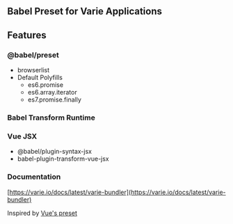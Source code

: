 ## Babel Preset for Varie Applications

## Features

### @babel/preset
* browserlist
* Default Polyfills
    * es6.promise
    * es6.array.iterator
    * es7.promise.finally

### Babel Transform Runtime

### Vue JSX
* @babel/plugin-syntax-jsx
* babel-plugin-transform-vue-jsx

### Documentation
[https://varie.io/docs/latest/varie-bundler](https://varie.io/docs/latest/varie-bundler)

Inspired by [Vue's preset ](https://raw.githubusercontent.com/vuejs/vue-cli/dev/packages/%40vue/babel-preset-app/index.js)
